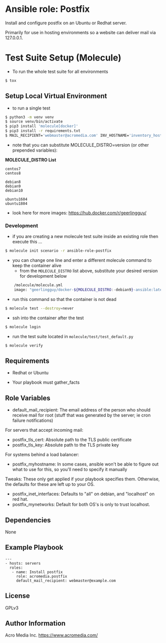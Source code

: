 # Ansible role: Postfix

Install and configure postfix on an Ubuntu or Redhat server.

Primarily for use in hosting environments so a website can deliver mail via 127.0.0.1.

# Test Suite Setup (Molecule)

- To run the whole test suite for all environments
```bash
$ tox
```

## Setup Local Virtual Environment

- to run a single test
```bash
$ python3 -m venv venv
$ source venv/bin/activate
$ pip3 install 'molecule[docker]'
$ pip3 install -r requirements.txt
$ MAIL_RECIPIENT='webmaster@acromedia.com' INV_HOSTNAME='inventory_hostname' POST_HOSTNAME='locahost' POST_NETWORKS='localhost' molecule test --destroy=never
```

- note that you can substitute MOLECULE_DISTRO=version (or other prepended variables):

__MOLECULE_DISTRO List__

    centos7
    centos8
    
    debian8
    debian9
    debian10
    
    ubuntu1604
    ubuntu1804

- look here for more images: https://hub.docker.com/r/geerlingguy/
    
### Development

- if you are creating a new molecule test suite inside an existing role then execute this ...
```bash 
$ molecule init scenario -r ansible-role-postfix
```
- you can change one line and enter a different molecule command to keep the container alive
    - from the ```MOLECULE_DISTRO``` list above, substitute your desired version for development below
    
```bash
    /molecule/molecule.yml
    image: "geerlingguy/docker-${MOLECULE_DISTRO:-debian9}-ansible:latest"
```

- run this command so that the container is not dead
```bash
$ molecule test --destroy=never
```

- ssh into the container after the test
```bash
$ molecule login
```

- run the test suite located in ```molecule/test/test_default.py```
```bash
$ molecule verify
```

## Requirements

* Redhat or Ubuntu

* Your playbook must gather_facts

## Role Variables

* default_mail_recipient: The email address of the person who should receive mail for root (stuff that was generated by the server; ie cron failure notifications)

For servers that accept incoming mail:
* postfix_tls_cert: Absolute path to the TLS public certificate
* postfix_tls_key: Absolute path to the TLS private key

For systems behind a load balancer:
* postfix_myhostname: In some cases, ansible won't be able to figure out what to use for this, so you'll need to specify it manually

Tweaks: These only get applied if your playbook specifies them. Otherwise, the defaults for these are left up to your OS.
* postfix_inet_interfaces: Defaults to "all" on debian, and "localhost" on red hat.
* postfix_mynetworks: Default for both OS's is only to trust localhost.


## Dependencies

None

## Example Playbook

    ---
    - hosts: servers
      roles:
       - name: Install postfix
         role: acromedia.postfix
         default_mail_recipient: webmaster@example.com

## License

GPLv3

## Author Information

Acro Media Inc.
https://www.acromedia.com/
